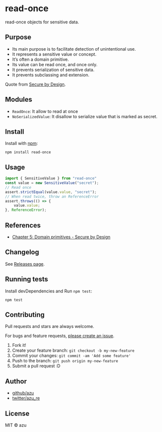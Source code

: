 # read-once

read-once objects for sensitive data.

## Purpose

* Its main purpose is to facilitate detection of unintentional use.
* It represents a sensitive value or concept.
* It’s often a domain primitive.
* Its value can be read once, and once only.
* It prevents serialization of sensitive data.
* It prevents subclassing and extension.

Quote from [Secure by Design](https://learning.oreilly.com/library/view/secure-by-design/9781617294358/).


## Modules

- `ReadOnce`: It allow to read at once
- `NoSerializedValue`: It disallow to serialize value that is marked as secret.

## Install

Install with [npm](https://www.npmjs.com/):

    npm install read-once

## Usage

```js
import { SensitiveValue } from "read-once"
const value = new SensitiveValue("secret");
// Read once 
assert.strictEqual(value.value, "secret");
// When read twice, throw an ReferenceError
assert.throws(() => {
    value.value;
}, ReferenceError);
```

## References

- [Chapter 5: Domain primitives - Secure by Design](https://learning.oreilly.com/library/view/secure-by-design/9781617294358/c05.xhtml)

## Changelog

See [Releases page](https://github.com/azu/read-once/releases).

## Running tests

Install devDependencies and Run `npm test`:

    npm test

## Contributing

Pull requests and stars are always welcome.

For bugs and feature requests, [please create an issue](https://github.com/azu/read-once/issues).

1. Fork it!
2. Create your feature branch: `git checkout -b my-new-feature`
3. Commit your changes: `git commit -am 'Add some feature'`
4. Push to the branch: `git push origin my-new-feature`
5. Submit a pull request :D

## Author

- [github/azu](https://github.com/azu)
- [twitter/azu_re](https://twitter.com/azu_re)

## License

MIT © azu

